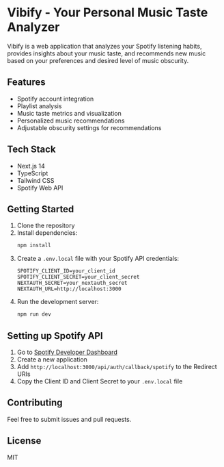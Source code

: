 # Vibify - Your Personal Music Taste Analyzer

Vibify is a web application that analyzes your Spotify listening habits, provides insights about your music taste, and recommends new music based on your preferences and desired level of music obscurity.

## Features

- Spotify account integration
- Playlist analysis
- Music taste metrics and visualization
- Personalized music recommendations
- Adjustable obscurity settings for recommendations

## Tech Stack

- Next.js 14
- TypeScript
- Tailwind CSS
- Spotify Web API

## Getting Started

1. Clone the repository
2. Install dependencies:
   ```bash
   npm install
   ```
3. Create a `.env.local` file with your Spotify API credentials:
   ```
   SPOTIFY_CLIENT_ID=your_client_id
   SPOTIFY_CLIENT_SECRET=your_client_secret
   NEXTAUTH_SECRET=your_nextauth_secret
   NEXTAUTH_URL=http://localhost:3000
   ```
4. Run the development server:
   ```bash
   npm run dev
   ```

## Setting up Spotify API

1. Go to [Spotify Developer Dashboard](https://developer.spotify.com/dashboard)
2. Create a new application
3. Add `http://localhost:3000/api/auth/callback/spotify` to the Redirect URIs
4. Copy the Client ID and Client Secret to your `.env.local` file

## Contributing

Feel free to submit issues and pull requests.

## License

MIT